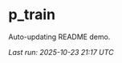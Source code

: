 # p_train

Auto-updating README demo.

<!--START_SECTION:status-->
_Last run: 2025-10-23 21:17 UTC_
<!--END_SECTION:status-->


















































































































































































































































































































































































































































































































































































































































































































































































































































































































































































































































































































































































































































































































































































































































































































